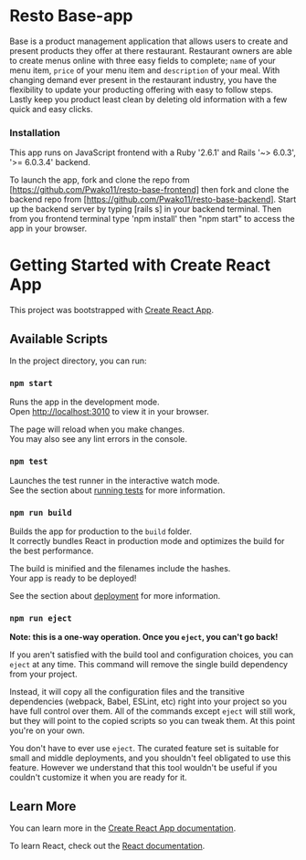 # Resto Base-app

Base is a product management application that allows users to create and present products they offer at there restaurant. Restaurant owners are able to create menus online with three easy fields to complete; `name` of your menu item, `price` of your menu item and `description` of your meal.  With changing demand ever present in the restaurant industry, you have the flexibility to update your producting offering with easy to follow steps. Lastly keep you product least clean by deleting old information with a few quick and easy clicks. 

### Installation 
This app runs on JavaScript frontend with a Ruby '2.6.1' and Rails '~> 6.0.3', '>= 6.0.3.4' backend. 

To launch the app, fork and clone the repo from [https://github.com/Pwako11/resto-base-frontend] then fork and clone the backend repo from  [https://github.com/Pwako11/resto-base-backend]. Start up the backend server by typing [rails s] in your backend terminal. Then from you frontend terminal type 'npm install' then "npm start" to access the app in your browser.


# Getting Started with Create React App

This project was bootstrapped with [Create React App](https://github.com/facebook/create-react-app).

## Available Scripts

In the project directory, you can run:

### `npm start`

Runs the app in the development mode.\
Open [http://localhost:3010](http://localhost:3010) to view it in your browser.

The page will reload when you make changes.\
You may also see any lint errors in the console.

### `npm test`

Launches the test runner in the interactive watch mode.\
See the section about [running tests](https://facebook.github.io/create-react-app/docs/running-tests) for more information.

### `npm run build`

Builds the app for production to the `build` folder.\
It correctly bundles React in production mode and optimizes the build for the best performance.

The build is minified and the filenames include the hashes.\
Your app is ready to be deployed!

See the section about [deployment](https://facebook.github.io/create-react-app/docs/deployment) for more information.

### `npm run eject`

**Note: this is a one-way operation. Once you `eject`, you can't go back!**

If you aren't satisfied with the build tool and configuration choices, you can `eject` at any time. This command will remove the single build dependency from your project.

Instead, it will copy all the configuration files and the transitive dependencies (webpack, Babel, ESLint, etc) right into your project so you have full control over them. All of the commands except `eject` will still work, but they will point to the copied scripts so you can tweak them. At this point you're on your own.

You don't have to ever use `eject`. The curated feature set is suitable for small and middle deployments, and you shouldn't feel obligated to use this feature. However we understand that this tool wouldn't be useful if you couldn't customize it when you are ready for it.

## Learn More

You can learn more in the [Create React App documentation](https://facebook.github.io/create-react-app/docs/getting-started).

To learn React, check out the [React documentation](https://reactjs.org/).